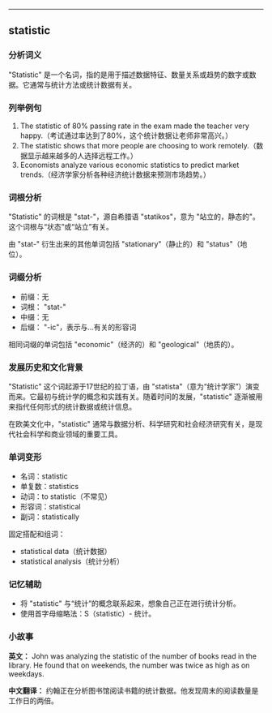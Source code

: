 
---------------
## statistic
### 分析词义
"Statistic" 是一个名词，指的是用于描述数据特征、数量关系或趋势的数字或数据。它通常与统计方法或统计数据有关。

### 列举例句
1. The statistic of 80% passing rate in the exam made the teacher very happy.（考试通过率达到了80%，这个统计数据让老师非常高兴。）
2. The statistic shows that more people are choosing to work remotely.（数据显示越来越多的人选择远程工作。）
3. Economists analyze various economic statistics to predict market trends.（经济学家分析各种经济统计数据来预测市场趋势。）

### 词根分析
"Statistic" 的词根是 "stat-"，源自希腊语 "statikos"，意为 "站立的，静态的"。这个词根与“状态”或“站立”有关。

由 "stat-" 衍生出来的其他单词包括 "stationary"（静止的）和 "status"（地位）。

### 词缀分析
- 前缀：无
- 词根： "stat-"
- 中缀：无
- 后缀： "-ic"，表示与...有关的形容词

相同词缀的单词包括 "economic"（经济的）和 "geological"（地质的）。

### 发展历史和文化背景
"Statistic" 这个词起源于17世纪的拉丁语，由 "statista"（意为“统计学家”）演变而来。它最初与统计学的概念和实践有关。随着时间的发展，"statistic" 逐渐被用来指代任何形式的统计数据或统计信息。

在欧美文化中，"statistic" 通常与数据分析、科学研究和社会经济研究有关，是现代社会科学和商业领域的重要工具。

### 单词变形
- 名词：statistic
- 单复数：statistics
- 动词：to statistic（不常见）
- 形容词：statistical
- 副词：statistically

固定搭配和组词：
- statistical data（统计数据）
- statistical analysis（统计分析）

### 记忆辅助
- 将 "statistic" 与“统计”的概念联系起来，想象自己正在进行统计分析。
- 使用首字母缩略法：S（statistic）- 统计。

### 小故事
**英文：**
John was analyzing the statistic of the number of books read in the library. He found that on weekends, the number was twice as high as on weekdays.

**中文翻译：**
约翰正在分析图书馆阅读书籍的统计数据。他发现周末的阅读数量是工作日的两倍。

